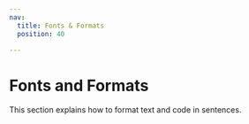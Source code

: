 ```yaml
---
nav:
  title: Fonts & Formats
  position: 40

---
```


# Fonts and Formats

This section explains how to format text and code in sentences.
